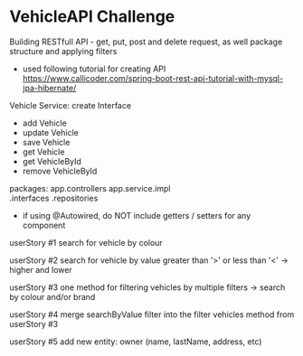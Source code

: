 # VehicleAPI Challenge
Building RESTfull API - get, put, post and delete request, as well package structure and applying filters

* used following tutorial for creating API 
https://www.callicoder.com/spring-boot-rest-api-tutorial-with-mysql-jpa-hibernate/

Vehicle Service: create Interface 
- add Vehicle 
- update Vehicle 
- save Vehicle
- get Vehicle 
- get VehicleById
- remove VehicleById

packages: 
app.controllers
app.service.impl  
           .interfaces
           .repositories 

* if using @Autowired, do NOT include getters / setters for any component

userStory #1
search for vehicle by colour 

userStory #2
search for vehicle by value greater than '>' or less than '<' -> higher and lower 

userStory #3
one method for filtering vehicles by multiple filters -> search by colour and/or brand

userStory #4
merge searchByValue filter into the filter vehicles method from userStory #3

userStory #5
add new entity: owner (name, lastName, address, etc)
